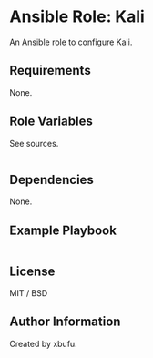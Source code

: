 Ansible Role: Kali
=========

An Ansible role to configure Kali.

Requirements
------------

None.

Role Variables
--------------

See sources.

```yml
```

Dependencies
------------

None.

Example Playbook
----------------

```yml
```

License
-------

MIT / BSD

Author Information
------------------

Created by xbufu.
